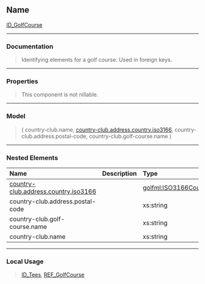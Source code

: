## Name ##

[ID\_GolfCourse](GID_GolfCourse.md)

---


### Documentation ###


> Identifying elements for a golf course. Used in foreign keys.


---



### Properties ###

> This component is not nillable.

---


### Model ###

> ( country-club.name, [country-club.address.country.iso3166](SISO3166CountryCodeEnum.md), country-club.address.postal-code, country-club.golf-course.name   )

---


### Nested Elements ###

| **Name** | **Description** | **Type** |
|:---------|:----------------|:---------|
| [country-club.address.country.iso3166](SISO3166CountryCodeEnum.md) |   | [golfml:ISO3166CountryCodeEnum](SISO3166CountryCodeEnum.md) |
| country-club.address.postal-code |   | xs:string |
| country-club.golf-course.name |   | xs:string |
| country-club.name |   | xs:string |


---


### Local Usage ###
> [ID\_Tees](GID_Tees.md), [REF\_GolfCourse](CREF_GolfCourse.md)